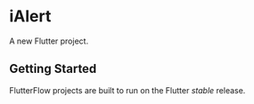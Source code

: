 # iAlert

A new Flutter project.

## Getting Started

FlutterFlow projects are built to run on the Flutter _stable_ release.
